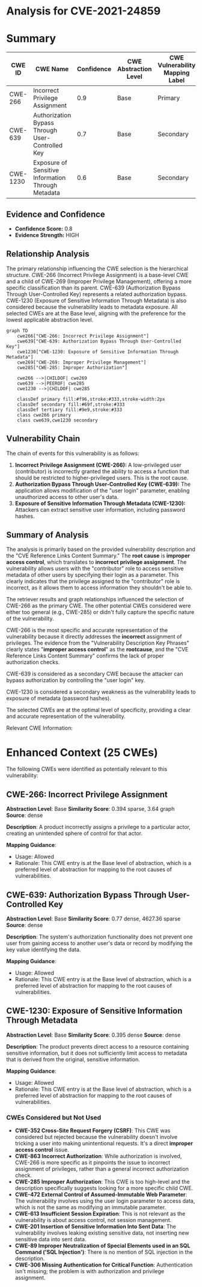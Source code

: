 # Analysis for CVE-2021-24859

# Summary
| CWE ID | CWE Name | Confidence | CWE Abstraction Level | CWE Vulnerability Mapping Label | CWE-Vulnerability Mapping Notes |
|---|---|---|---|---|---|
| CWE-266 | Incorrect Privilege Assignment | 0.9 | Base | Primary | Allowed |
| CWE-639 | Authorization Bypass Through User-Controlled Key | 0.7 | Base | Secondary | Allowed |
| CWE-1230 | Exposure of Sensitive Information Through Metadata | 0.6 | Base | Secondary | Allowed |

## Evidence and Confidence

*   **Confidence Score:** 0.8
*   **Evidence Strength:** HIGH

## Relationship Analysis
The primary relationship influencing the CWE selection is the hierarchical structure. CWE-266 (Incorrect Privilege Assignment) is a base-level CWE and a child of CWE-269 (Improper Privilege Management), offering a more specific classification than its parent. CWE-639 (Authorization Bypass Through User-Controlled Key) represents a related authorization bypass. CWE-1230 (Exposure of Sensitive Information Through Metadata) is also considered because the vulnerability leads to metadata exposure. All selected CWEs are at the Base level, aligning with the preference for the lowest applicable abstraction level.

```mermaid
graph TD
    cwe266["CWE-266: Incorrect Privilege Assignment"]
    cwe639["CWE-639: Authorization Bypass Through User-Controlled Key"]
    cwe1230["CWE-1230: Exposure of Sensitive Information Through Metadata"]
    cwe269["CWE-269: Improper Privilege Management"]
    cwe285["CWE-285: Improper Authorization"]

    cwe266 -->|CHILDOF| cwe269
    cwe639 -->|PEEROF| cwe285
    cwe1230 -->|CHILDOF| cwe285

    classDef primary fill:#f96,stroke:#333,stroke-width:2px
    classDef secondary fill:#69f,stroke:#333
    classDef tertiary fill:#9e9,stroke:#333
    class cwe266 primary
    class cwe639,cwe1230 secondary
```

## Vulnerability Chain
The chain of events for this vulnerability is as follows:
1.  **Incorrect Privilege Assignment (CWE-266):** A low-privileged user (contributor) is incorrectly granted the ability to access a function that should be restricted to higher-privileged users. This is the root cause.
2.  **Authorization Bypass Through User-Controlled Key (CWE-639):** The application allows modification of the "user login" parameter, enabling unauthorized access to other user's data.
3.  **Exposure of Sensitive Information Through Metadata (CWE-1230):** Attackers can extract sensitive user information, including password hashes.

## Summary of Analysis
The analysis is primarily based on the provided vulnerability description and the "CVE Reference Links Content Summary." The **root cause** is **improper access control**, which translates to **incorrect privilege assignment**. The vulnerability allows users with the "contributor" role to access sensitive metadata of other users by specifying their login as a parameter. This clearly indicates that the privilege assigned to the "contributor" role is incorrect, as it allows them to access information they shouldn't be able to.

The retriever results and graph relationships influenced the selection of CWE-266 as the primary CWE. The other potential CWEs considered were either too general (e.g., CWE-285) or didn't fully capture the specific nature of the vulnerability.

CWE-266 is the most specific and accurate representation of the vulnerability because it directly addresses the **incorrect** assignment of privileges. The evidence from the "Vulnerability Description Key Phrases" clearly states "**improper access control**" as the **rootcause**, and the "CVE Reference Links Content Summary" confirms the lack of proper authorization checks.

CWE-639 is considered as a secondary CWE because the attacker can bypass authorization by controlling the "user login" key.

CWE-1230 is considered a secondary weakness as the vulnerability leads to exposure of metadata (password hashes).

The selected CWEs are at the optimal level of specificity, providing a clear and accurate representation of the vulnerability.

Relevant CWE Information:

# Enhanced Context (25 CWEs)
The following CWEs were identified as potentially relevant to this vulnerability:

## CWE-266: Incorrect Privilege Assignment
**Abstraction Level**: Base
**Similarity Score**: 0.394 sparse, 3.64 graph
**Source**: dense

**Description**:
A product incorrectly assigns a privilege to a particular actor, creating an unintended sphere of control for that actor.

**Mapping Guidance**:
- Usage: Allowed
- Rationale: This CWE entry is at the Base level of abstraction, which is a preferred level of abstraction for mapping to the root causes of vulnerabilities.

## CWE-639: Authorization Bypass Through User-Controlled Key
**Abstraction Level**: Base
**Similarity Score**: 0.77 dense, 4627.36 sparse
**Source**: dense

**Description**:
The system's authorization functionality does not prevent one user from gaining access to another user's data or record by modifying the key value identifying the data.

**Mapping Guidance**:
- Usage: Allowed
- Rationale: This CWE entry is at the Base level of abstraction, which is a preferred level of abstraction for mapping to the root causes of vulnerabilities.

## CWE-1230: Exposure of Sensitive Information Through Metadata
**Abstraction Level**: Base
**Similarity Score**: 0.395 dense
**Source**: dense

**Description**:
The product prevents direct access to a resource containing sensitive information, but it does not sufficiently limit access to metadata that is derived from the original, sensitive information.

**Mapping Guidance**:
- Usage: Allowed
- Rationale: This CWE entry is at the Base level of abstraction, which is a preferred level of abstraction for mapping to the root causes of vulnerabilities.

### CWEs Considered but Not Used
*   **CWE-352 Cross-Site Request Forgery (CSRF)**: This CWE was considered but rejected because the vulnerability doesn't involve tricking a user into making unintentional requests. It's a direct **improper access control** issue.
*   **CWE-863 Incorrect Authorization**: While authorization is involved, CWE-266 is more specific as it pinpoints the issue to incorrect assignment of privileges, rather than a general incorrect authorization check.
*   **CWE-285 Improper Authorization**: This CWE is too high-level and the description specifically suggests looking for a more specific child CWE.
*   **CWE-472 External Control of Assumed-Immutable Web Parameter**: The vulnerability involves using the user login parameter to access data, which is not the same as modifying an immutable parameter.
*   **CWE-613 Insufficient Session Expiration**: This is not relevant as the vulnerability is about access control, not session management.
*   **CWE-201 Insertion of Sensitive Information Into Sent Data**: The vulnerability involves leaking existing sensitive data, not inserting new sensitive data into sent data.
*   **CWE-89 Improper Neutralization of Special Elements used in an SQL Command ('SQL Injection')**: There is no mention of SQL injection in the description.
*   **CWE-306 Missing Authentication for Critical Function**: Authentication isn't missing; the problem is with authorization and privilege assignment.